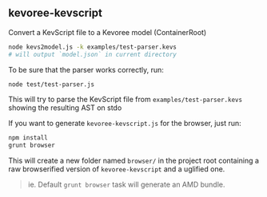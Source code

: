 ## kevoree-kevscript

Convert a KevScript file to a Kevoree model (ContainerRoot)

```sh
node kevs2model.js -k examples/test-parser.kevs
# will output `model.json` in current directory
```

To be sure that the parser works correctly, run:
```sh
node test/test-parser.js
```
This will try to parse the KevScript file from ```examples/test-parser.kevs``` showing the resulting AST on stdo

If you want to generate ```kevoree-kevscript.js``` for the browser, just run:
```sh
npm install
grunt browser
```
This will create a new folder named ```browser/``` in the project root containing a raw browserified version of
```kevoree-kevscript``` and a uglified one.
> ie. Default ```grunt browser``` task will generate an AMD bundle.